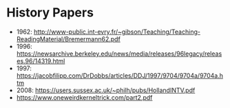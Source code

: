 # History Papers

* 1962: http://www-public.int-evry.fr/~gibson/Teaching/Teaching-ReadingMaterial/Bremermann62.pdf
* 1996: https://newsarchive.berkeley.edu/news/media/releases/96legacy/releases.96/14319.html
* 1997: https://jacobfilipp.com/DrDobbs/articles/DDJ/1997/9704/9704a/9704a.htm
* 2008: https://users.sussex.ac.uk/~philh/pubs/HollandINTV.pdf
* https://www.oneweirdkerneltrick.com/part2.pdf
